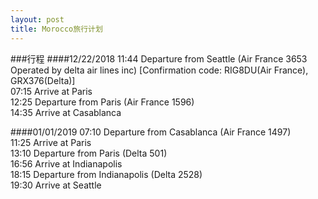 ```yaml
---
layout: post
title: Morocco旅行计划
---
```


###行程
####12/22/2018
11:44	Departure from Seattle (Air France 3653 Operated by delta air lines inc) [Confirmation code: RIG8DU(Air France), GRX376(Delta)]  
07:15	Arrive at Paris  
12:25	Departure from Paris (Air France 1596)  
14:35	Arrive at Casablanca  

####01/01/2019
07:10	Departure from Casablanca (Air France 1497)  
11:25	Arrive at Paris  
13:10	Departure from Paris (Delta 501)  
16:56	Arrive at Indianapolis  
18:15	Departure from Indianapolis (Delta 2528)  
19:30	Arrive at Seattle  